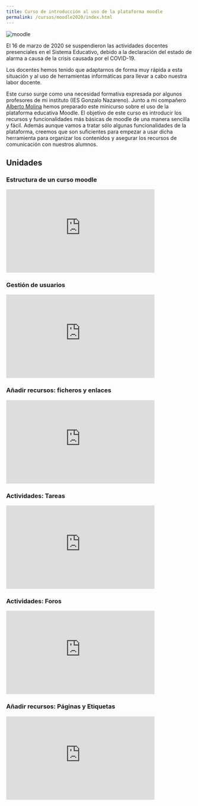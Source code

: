 ```yaml
---
title: Curso de introducción al uso de la plataforma moodle
permalink: /cursos/moodle2020/index.html
---
```


![moodle](img/moodle.png)

El 16 de marzo de 2020 se suspendieron las actividades docentes presenciales en el Sistema Educativo, debido a la declaración del estado de alarma a causa de la crisis causada por el COVID-19.

Los docentes hemos tenido que adaptarnos de forma muy rápida a esta situación y al uso de herramientas informáticas para llevar a cabo nuestra labor docente.

Este curso surge como una necesidad formativa expresada por algunos profesores de mi instituto (IES Gonzalo Nazareno). Junto a mi compañero [Alberto Molina](https://twitter.com/alberto_molina) hemos preparado este minicurso sobre el uso de la plataforma educativa Moodle. El objetivo de este curso es introducir los recursos y funcionalidades más básicas de moodle de una manera sencilla y fácil. Además aunque vamos a tratar sólo algunas funcionalidades de la plataforma, creemos que son suficientes para empezar a usar dicha herramienta para organizar los contenidos y asegurar los recursos de comunicación con nuestros alumnos.

## Unidades

### Estructura de un curso moodle

<iframe width="400" height="225" src="https://www.youtube.com/embed/i95Ry6RveGU" frameborder="0" allow="accelerometer; autoplay; encrypted-media; gyroscope; picture-in-picture" allowfullscreen></iframe>

### Gestión de usuarios

<iframe width="400" height="225" src="https://www.youtube.com/embed/4RYhG3JkRTg" frameborder="0" allow="accelerometer; autoplay; encrypted-media; gyroscope; picture-in-picture" allowfullscreen></iframe>

### Añadir recursos: ficheros y enlaces

<iframe width="400" height="225" src="https://www.youtube.com/embed/i95Ry6RveGU" frameborder="0" allow="accelerometer; autoplay; encrypted-media; gyroscope; picture-in-picture" allowfullscreen></iframe>

### Actividades: Tareas

<iframe width="400" height="225" src="https://www.youtube.com/embed/gwt76bxIKMY" frameborder="0" allow="accelerometer; autoplay; encrypted-media; gyroscope; picture-in-picture" allowfullscreen></iframe>

### Actividades: Foros

<iframe width="400" height="225" src="https://www.youtube.com/embed/jz4EnD2vbPk" frameborder="0" allow="accelerometer; autoplay; encrypted-media; gyroscope; picture-in-picture" allowfullscreen></iframe>

### Añadir recursos: Páginas y Etiquetas

<iframe width="400" height="225" src="https://www.youtube.com/embed/z7DluNamXyU" frameborder="0" allow="accelerometer; autoplay; encrypted-media; gyroscope; picture-in-picture" allowfullscreen></iframe>